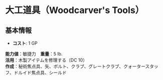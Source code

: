 # 大工道具（Woodcarver's Tools）

## 基本情報
- **コスト**: 1 GP

**能力値**：敏捷力　**重量**：5 lb.  
**活用**：木製アイテムを修理する（DC 10）  
**作成**：秘術焦点具、矢、ボルト、クラブ、グレートクラブ、クォータースタッフ、ドルイド焦点具、シールド  